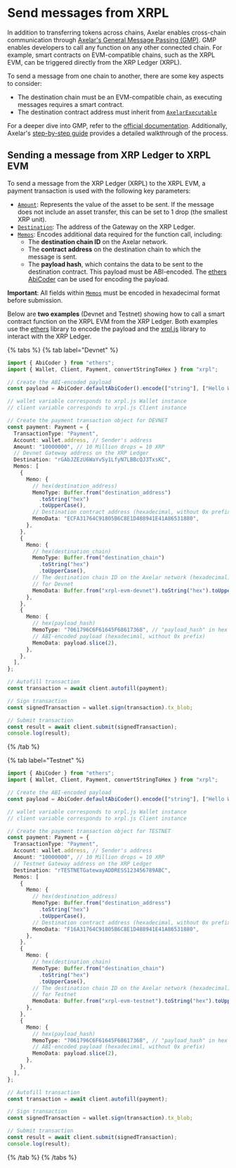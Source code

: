 # Send messages from XRPL

In addition to transferring tokens across chains, Axelar enables cross-chain communication through [Axelar's General Message Passing (GMP)](https://docs.axelar.dev/dev/general-message-passing/overview/). GMP enables developers to call any function on any other connected chain. For example, smart contracts on EVM-compatible chains, such as the XRPL EVM, can be triggered directly from the XRP Ledger (XRPL).

To send a message from one chain to another, there are some key aspects to consider:

- The destination chain must be an EVM-compatible chain, as executing messages requires a smart contract.
- The destination contract address must inherit from [`AxelarExecutable`](https://github.com/axelarnetwork/axelar-gmp-sdk-solidity/blob/main/contracts/executable/AxelarExecutable.sol)

For a deeper dive into GMP, refer to the [official documentation](https://docs.axelar.dev/dev/general-message-passing/overview/). Additionally, Axelar's [step-by-step guide](https://docs.axelar.dev/dev/general-message-passing/step-by-step/) provides a detailed walkthrough of the process.

## Sending a message from XRP Ledger to XRPL EVM

To send a message from the XRP Ledger (XRPL) to the XRPL EVM, a payment transaction is used with the following key parameters:

- [`Amount`](https://js.xrpl.org/interfaces/Payment.html#Amount): Represents the value of the asset to be sent. If the message does not include an asset transfer, this can be set to 1 drop (the smallest XRP unit).
- [`Destination`](https://js.xrpl.org/interfaces/Payment.html#Destination): The address of the Gateway on the XRP Ledger.
- [`Memos`](https://js.xrpl.org/interfaces/Payment.html#Memos): Encodes additional data required for the function call, including:
  - The **destination chain ID** on the Axelar network.
  - The **contract address** on the destination chain to which the message is sent.
  - The **payload hash**, which contains the data to be sent to the destination contract. This payload must be ABI-encoded. The [ethers AbiCoder](https://docs.ethers.org/v6/api/abi/abi-coder/#AbiCoder-encode) can be used for encoding the payload.

**Important**: All fields within [`Memos`](https://js.xrpl.org/interfaces/Payment.html#Memos) must be encoded in hexadecimal format before submission.

Below are **two examples** (Devnet and Testnet) showing how to call a smart contract function on the XRPL EVM from the XRP Ledger. Both examples use the [ethers](https://docs.ethers.org/v6/) library to encode the payload and the [xrpl.js](https://js.xrpl.org/index.html) library to interact with the XRP Ledger.

{% tabs %}
{% tab label="Devnet" %}

```ts
import { AbiCoder } from "ethers";
import { Wallet, Client, Payment, convertStringToHex } from "xrpl";

// Create the ABI-encoded payload
const payload = AbiCoder.defaultAbiCoder().encode(["string"], ["Hello World"]);

// wallet variable corresponds to xrpl.js Wallet instance
// client variable corresponds to xrpl.js Client instance

// Create the payment transaction object for DEVNET
const payment: Payment = {
  TransactionType: "Payment",
  Account: wallet.address, // Sender's address
  Amount: "10000000", // 10 Million drops = 10 XRP
  // Devnet Gateway address on the XRP Ledger
  Destination: "rGAbJZEzU6WaYv5y1LfyN7LBBcQJ3TxsKC",
  Memos: [
    {
      Memo: {
        // hex(destination_address)
        MemoType: Buffer.from("destination_address")
          .toString("hex")
          .toUpperCase(),
        // Destination contract address (hexadecimal, without 0x prefix)
        MemoData: "ECFA31764C91805B6C8E1D488941E41A86531880",
      },
    },
    {
      Memo: {
        // hex(destination_chain)
        MemoType: Buffer.from("destination_chain")
          .toString("hex")
          .toUpperCase(),
        // The destination chain ID on the Axelar network (hexadecimal)
        // for Devnet
        MemoData: Buffer.from("xrpl-evm-devnet").toString("hex").toUpperCase(),
      },
    },
    {
      Memo: {
        // hex(payload_hash)
        MemoType: "7061796C6F61645F68617368", // "payload_hash" in hex
        // ABI-encoded payload (hexadecimal, without 0x prefix)
        MemoData: payload.slice(2),
      },
    },
  ],
};

// Autofill transaction
const transaction = await client.autofill(payment);

// Sign transaction
const signedTransaction = wallet.sign(transaction).tx_blob;

// Submit transaction
const result = await client.submit(signedTransaction);
console.log(result);
```

{% /tab %}

{% tab label="Testnet" %}

```ts
import { AbiCoder } from "ethers";
import { Wallet, Client, Payment, convertStringToHex } from "xrpl";

// Create the ABI-encoded payload
const payload = AbiCoder.defaultAbiCoder().encode(["string"], ["Hello World"]);

// wallet variable corresponds to xrpl.js Wallet instance
// client variable corresponds to xrpl.js Client instance

// Create the payment transaction object for TESTNET
const payment: Payment = {
  TransactionType: "Payment",
  Account: wallet.address, // Sender's address
  Amount: "10000000", // 10 Million drops = 10 XRP
  // Testnet Gateway address on the XRP Ledger
  Destination: "rTESTNETGatewayADDRESS123456789ABC",
  Memos: [
    {
      Memo: {
        // hex(destination_address)
        MemoType: Buffer.from("destination_address")
          .toString("hex")
          .toUpperCase(),
        // Destination contract address (hexadecimal, without 0x prefix)
        MemoData: "F16A31764C91805B6C8E1D488941E41A86531880",
      },
    },
    {
      Memo: {
        // hex(destination_chain)
        MemoType: Buffer.from("destination_chain")
          .toString("hex")
          .toUpperCase(),
        // The destination chain ID on the Axelar network (hexadecimal)
        // for Testnet
        MemoData: Buffer.from("xrpl-evm-testnet").toString("hex").toUpperCase(),
      },
    },
    {
      Memo: {
        // hex(payload_hash)
        MemoType: "7061796C6F61645F68617368", // "payload_hash" in hex
        // ABI-encoded payload (hexadecimal, without 0x prefix)
        MemoData: payload.slice(2),
      },
    },
  ],
};

// Autofill transaction
const transaction = await client.autofill(payment);

// Sign transaction
const signedTransaction = wallet.sign(transaction).tx_blob;

// Submit transaction
const result = await client.submit(signedTransaction);
console.log(result);
```

{% /tab %}
{% /tabs %}
